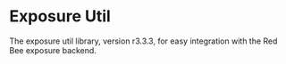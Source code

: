 # Exposure Util

The exposure util library, version r3.3.3, for easy integration with the Red Bee exposure backend.